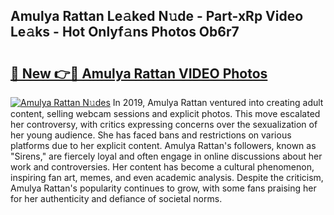 ## Amulya Rattan Le𝚊ked N𝚞de - Part-xRp Video Le𝚊ks - Hot Onlyf𝚊ns Photos Ob6r7

# <h2><a href="http://ab17239.deff.icu/?id=Amulya+Rattan">🔗 New 👉🔴 Amulya Rattan VIDEO Photos</a></h2>

[![Amulya Rattan N𝚞des](https://i.imgur.com/rIISA9y.gif)](http://ab17239.deff.icu/?id=Amulya+Rattan)
In 2019, Amulya Rattan ventured into creating adult content, selling webcam sessions and explicit photos. This move escalated her controversy, with critics expressing concerns over the sexualization of her young audience. She has faced bans and restrictions on various platforms due to her explicit content. Amulya Rattan's followers, known as "Sirens," are fiercely loyal and often engage in online discussions about her work and controversies. Her content has become a cultural phenomenon, inspiring fan art, memes, and even academic analysis. Despite the criticism, Amulya Rattan's popularity continues to grow, with some fans praising her for her authenticity and defiance of societal norms.
